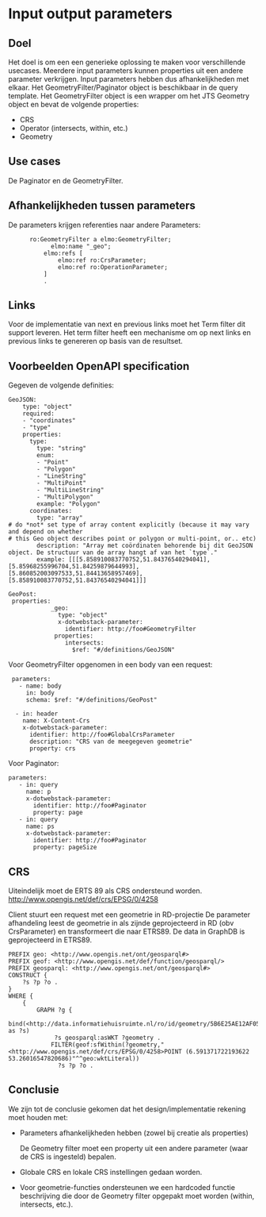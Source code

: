 # Input output parameters

## Doel
	  
Het doel is om een een generieke oplossing te maken voor verschillende usecases.
Meerdere input parameters kunnen properties uit een andere parameter verkrijgen.
Input parameters hebben dus afhankelijkheden met elkaar. 
Het GeometryFilter/Paginator object is beschikbaar in de query template.
Het GeometryFilter object is een wrapper om het JTS Geometry object en bevat de volgende properties:
- CRS
- Operator (intersects, within, etc.)
- Geometry

## Use cases

De Paginator en de GeometryFilter.
	  
## Afhankelijkheden tussen parameters
	  
De parameters krijgen referenties naar andere Parameters:
	  
```
	  ro:GeometryFilter a elmo:GeometryFilter;
            elmo:name "_geo";
          elmo:refs [
              elmo:ref ro:CrsParameter;
              elmo:ref ro:OperationParameter;
          ]
          .
```
          
	  
## Links

Voor de implementatie van next en previous links moet het Term filter dit support leveren.
Het term filter heeft een mechanisme om op next links en previous links te genereren op basis van de resultset.

## Voorbeelden OpenAPI specification

Gegeven de volgende definities: 
```
GeoJSON:
    type: "object"
    required:
    - "coordinates"
    - "type"
    properties:
      type:
        type: "string"
        enum:
        - "Point"
        - "Polygon"
        - "LineString"
        - "MultiPoint"
        - "MultiLineString"
        - "MultiPolygon"
        example: "Polygon"
      coordinates:
        type: "array"
# do *not* set type of array content explicitly (because it may vary and depend on whether
# this Geo object describes point or polygon or multi-point, or.. etc)
        description: "Array met coördinaten behorende bij dit GeoJSON object. De structuur van de array hangt af van het `type`."
        example: [[[5.858910083770752,51.84376540294041],[5.85968255996704,51.84259879644993],[5.860852003097533,51.84413658957469],[5.858910083770752,51.84376540294041]]]
		
GeoPost: 
 properties:
            _geo:
              type: "object"
			  x-dotwebstack-parameter:
                identifier: http://foo#GeometryFilter  
	         properties:
                intersects:
                  $ref: "#/definitions/GeoJSON"
``` 
	  
Voor GeometryFilter  opgenomen in een body van een request:
```
 parameters:
   - name: body
     in: body
     schema: $ref: "#/definitions/GeoPost"
  
  - in: header
    name: X-Content-Crs
    x-dotwebstack-parameter:
      identifier: http://foo#GlobalCrsParameter
	  description: "CRS van de meegegeven geometrie"
      property: crs
```
Voor Paginator:

```
parameters:
   - in: query
     name: p
     x-dotwebstack-parameter:
       identifier: http://foo#Paginator
       property: page
   - in: query
     name: ps
     x-dotwebstack-parameter:
       identifier: http://foo#Paginator
       property: pageSize
``` 


## CRS

Uiteindelijk moet de ERTS 89 als CRS ondersteund worden.
http://www.opengis.net/def/crs/EPSG/0/4258

Client stuurt een request met een geometrie in RD-projectie
De parameter afhandeling leest de geometrie in als zijnde geprojecteerd in RD (obv CrsParameter) en transformeert die naar ETRS89.
De data in GraphDB is geprojecteerd in ETRS89.

```
PREFIX geo: <http://www.opengis.net/ont/geosparql#>
PREFIX geof: <http://www.opengis.net/def/function/geosparql/>
PREFIX geosparql: <http://www.opengis.net/ont/geosparql#>
CONSTRUCT {
    ?s ?p ?o .
}
WHERE {
    {
        GRAPH ?g {
            bind(<http://data.informatiehuisruimte.nl/ro/id/geometry/5B6E25AE12AF05F7F2D5B2018BFC6C72> as ?s)
             ?s geosparql:asWKT ?geometry .
            FILTER(geof:sfWithin(?geometry,"<http://www.opengis.net/def/crs/EPSG/0/4258>POINT (6.591371722193622 53.26016547820686)"^^geo:wktLiteral))
              ?s ?p ?o .
````

## Conclusie

We zijn tot de conclusie gekomen dat het design/implementatie rekening moet houden met:
-	Parameters afhankelijkheden hebben (zowel bij creatie als properties)

     De Geometry filter moet een property uit een andere parameter (waar de CRS is ingesteld) bepalen.

-	Globale CRS en lokale CRS instellingen gedaan worden. 
-	Voor geometrie-functies ondersteunen we een hardcoded functie beschrijving die door de Geometry filter opgepakt moet worden (within, intersects, etc.).
